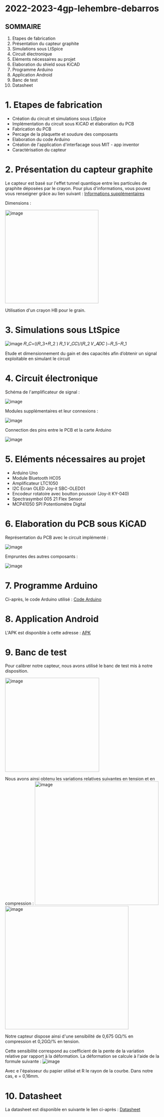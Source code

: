 # 2022-2023-4gp-lehembre-debarros

## SOMMAIRE 

1. Etapes de fabrication
2. Présentation du capteur graphite 
3. Simulations sous LtSpice
4. Circuit électronique
5. Eléments nécessaires au projet
6. Elaboration du shield sous KiCAD
7. Programme Arduino
8. Application Android
9. Banc de test
10. Datasheet 

# 1. Etapes de fabrication

- Création du circuit et simulations sous LtSpice
- Implémentation du circuit sous KiCAD et élaboration du PCB 
- Fabrication du PCB
- Percage de la plaquette et soudure des composants 
- Elaboration du code Arduino
- Création de l'application d'interfacage sous MIT - app inventor
- Caractérisation du capteur

# 2. Présentation du capteur graphite 

Le capteur est basé sur l'effet tunnel quantique entre les particules de graphite déposées par le crayon. 
Pour plus d'informations, vous pouvez vous renseigner grâce au lien suivant : [Informations supplémentaires](https://github.com/MOSH-Insa-Toulouse/2022-2023-4gp-lehembre-debarros/blob/d776b440ef20fb4f5e64abb67d3f56df1f3a449e/++Publi%20Pencil%20Drawn%20Strain%20Gauges-srep03812.pdf)

Dimensions : 

<img width="305" alt="image" src="https://user-images.githubusercontent.com/123983006/233673780-bb326a95-9697-457d-ab55-849565c78948.png">

Utilisation d'un crayon HB pour le grain.

# 3. Simulations sous LtSpice

![image](https://github.com/MOSH-Insa-Toulouse/2022-2023-4gp-lehembre-debarros/assets/123983006/37055e73-0361-40ae-8ce9-98f88d7cde84)
𝑅_𝐶=((𝑅_3+𝑅_2 ) 𝑅_1 𝑉_𝐶𝐶)/(𝑅_2 𝑉_𝐴𝐷𝐶 )−𝑅_5−𝑅_1

Etude et dimensionnement du gain et des capacités afin d’obtenir un signal exploitable en simulant le circuit

# 4. Circuit électronique 

Schéma de l'amplificateur de signal :
 
![image](https://user-images.githubusercontent.com/123983006/233670098-0d6b56d7-fcdb-4a46-a134-9d60f6946954.png)

Modules supplémentaires et leur connexions : 

![image](https://user-images.githubusercontent.com/123983006/233670651-80eaf7b7-4b44-4b1c-9065-9e1a6c9549bc.png)

Connection des pins entre le PCB et la carte Arduino

![image](https://user-images.githubusercontent.com/123983006/233671289-94eeec8e-3fbc-4118-b84e-bf61e8f388fc.png)


# 5. Eléments nécessaires au projet 

-	Arduino Uno
-	Module Bluetooth HC05
-	Amplificateur LTC1050 
-	I2C Ecran OLED Joy-it SBC-OLED01
-	Encodeur rotatoire avec boutton poussoir (Joy-it KY-040) 
-	Spectrasymbol 005 21 Flex Sensor
-	MCP41050 SPI Potentiomètre Digital 

# 6. Elaboration du PCB sous KiCAD

Représentation du PCB avec le circuit implémenté : 

![image](https://user-images.githubusercontent.com/123983006/233671496-8657108f-28f1-4707-b5d3-a29620d68c3c.png)

Empruntes des autres composants : 

![image](https://user-images.githubusercontent.com/123983006/233671934-35ba265f-30e9-4f8b-8c31-10f8902c15b0.png)

# 7. Programme Arduino

Ci-après, le code Arduino utilisé : [Code Arduino](https://github.com/MOSH-Insa-Toulouse/2022-2023-4gp-lehembre-debarros/blob/07b504035136efd2108f1f7b01446d1b1bee7c57/Code_arduino_Lauriane_Alan.ino)

# 8. Application Android

L'APK est disponible à cette adresse : [APK](https://github.com/MOSH-Insa-Toulouse/2022-2023-4gp-lehembre-debarros/blob/c0ea48ad6c8dff68e6e4c520c7baa0256ce2a0f2/Capteur_Graphite_Final.apk)

# 9. Banc de test

Pour calibrer notre capteur, nous avons utilisé le banc de test mis à notre disposition. 

<img width="307" alt="image" src="https://user-images.githubusercontent.com/123983006/233672885-3f3f39ab-638e-4f1a-a48f-ac6c1df0d200.png">

Nous avons ainsi obtenu les variations relatives suivantes en tension et en compression : 
<img width="404" alt="image" src="https://github.com/MOSH-Insa-Toulouse/2022-2023-4gp-lehembre-debarros/assets/123983006/24f43f09-9aa6-4fed-8fac-2e13231a1648"> <img width="403" alt="image" src="https://github.com/MOSH-Insa-Toulouse/2022-2023-4gp-lehembre-debarros/assets/123983006/742519d9-3b41-48de-ba39-d683817fa632">

Notre capteur dispose ainsi d'une sensibilité de 0,675 GΩ/% en compression et 0,2GΩ/% en tension.

Cette sensibilité correspond au coefficient de la pente de la variation relative par rapport à la déformation. 
La déformation se calcule à l'aide de la formule suivante : 
![image](https://github.com/MOSH-Insa-Toulouse/2022-2023-4gp-lehembre-debarros/assets/123983006/510dfadf-7ff9-4c82-80cb-fb1e97add056)

Avec e l'épaisseur du papier utilisé et R le rayon de la courbe. Dans notre cas, e = 0,16mm. 

# 10. Datasheet

La datasheet est disponible en suivante le lien ci-après : [Datasheet](https://github.com/MOSH-Insa-Toulouse/2022-2023-4gp-lehembre-debarros/blob/970a85952978378579259352fa356e7eba29f6f5/Datasheet%20-%20Capteur.pdf)




